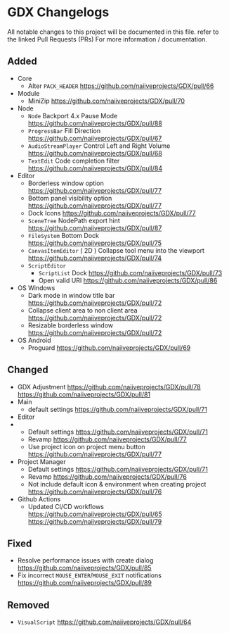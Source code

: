 # GDX Changelogs

All notable changes to this project will be documented in this file. refer to the linked Pull Requests (PRs) For more information / documentation.

## Added

- Core
  - Alter `PACK_HEADER` https://github.com/naiiveprojects/GDX/pull/66
- Module
  - MiniZip https://github.com/naiiveprojects/GDX/pull/70
- Node
  - `Node` Backport 4.x Pause Mode https://github.com/naiiveprojects/GDX/pull/88
  - `ProgressBar` Fill Direction https://github.com/naiiveprojects/GDX/pull/67
  - `AudioStreamPlayer` Control Left and Right Volume https://github.com/naiiveprojects/GDX/pull/68
  - `TextEdit` Code completion filter https://github.com/naiiveprojects/GDX/pull/84
- Editor
  - Borderless window option https://github.com/naiiveprojects/GDX/pull/77
  - Bottom panel visibility option https://github.com/naiiveprojects/GDX/pull/77
  - Dock Icons https://github.com/naiiveprojects/GDX/pull/77
  - `SceneTree` NodePath export hint https://github.com/naiiveprojects/GDX/pull/87
  - `FileSystem` Bottom Dock https://github.com/naiiveprojects/GDX/pull/75
  - `CanvasItemEditor` ( 2D ) Collapse tool menu into the viewport https://github.com/naiiveprojects/GDX/pull/74
  - `ScriptEditor`
    - `ScriptList` Dock https://github.com/naiiveprojects/GDX/pull/73
    - Open valid URI https://github.com/naiiveprojects/GDX/pull/86
- OS Windows
  - Dark mode in window title bar https://github.com/naiiveprojects/GDX/pull/72
  - Collapse client area to non client area https://github.com/naiiveprojects/GDX/pull/72
  - Resizable borderless window https://github.com/naiiveprojects/GDX/pull/72
- OS Android
  - Proguard https://github.com/naiiveprojects/GDX/pull/69

## Changed

- GDX Adjustment https://github.com/naiiveprojects/GDX/pull/78 https://github.com/naiiveprojects/GDX/pull/81
- Main
  - default settings https://github.com/naiiveprojects/GDX/pull/71
- Editor
- - Default settings https://github.com/naiiveprojects/GDX/pull/71
  - Revamp https://github.com/naiiveprojects/GDX/pull/77
  - Use project icon on project menu button https://github.com/naiiveprojects/GDX/pull/77
- Project Manager
  - Default settings https://github.com/naiiveprojects/GDX/pull/71
  - Revamp https://github.com/naiiveprojects/GDX/pull/76
  - Not include default icon & environment when creating project https://github.com/naiiveprojects/GDX/pull/76
- Github Actions
  - Updated CI/CD workflows https://github.com/naiiveprojects/GDX/pull/65 https://github.com/naiiveprojects/GDX/pull/79

## Fixed

- Resolve performance issues with create dialog https://github.com/naiiveprojects/GDX/pull/85
- Fix incorrect `MOUSE_ENTER`/`MOUSE_EXIT` notifications https://github.com/naiiveprojects/GDX/pull/89

## Removed

- `VisualScript` https://github.com/naiiveprojects/GDX/pull/64

